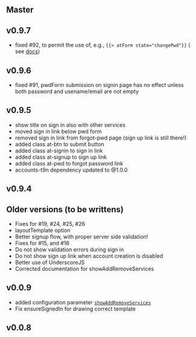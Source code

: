 ## Master

## v0.9.7

* fixed #92, to permit the use of, e.g., `{{> atForm state="changePwd"}}` ( see [docs](https://github.com/splendido/accounts-templates-core#templates))

## v0.9.6

* fixed #91, pwdForm submission on signin page has no effect unless both password and usename/email are not empty

## v0.9.5

* show title on sign in also with other services
* moved sign in link below pwd form
* removed sign in link from forgot-pwd page (sign up link is still there!)
* added class at-btn to submit button
* added class at-signin to sign in link
* added class at-signup to sign up link
* added class at-pwd to forgot password link
* accounts-t9n dependency updated to @1.0.0

## v0.9.4


## Older versions (to be writtens)

* Fixes for #19, #24, #25, #26
* layoutTemplate option
* Better signup flow, with proper server side validation!
* Fixes for #15, and #16
* Do not show validation errors during sign in
* Do not show sign up link when account creation is disabled
* Better use of UnderscoreJS
* Corrected documentation for showAddRemoveServices

## v0.0.9

* added configuration parameter [`showAddRemoveServices`](https://github.com/splendido/accounts-templates-core#appearance)
* Fix ensureSignedIn for drawing correct template

## v0.0.8
